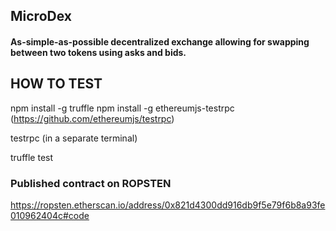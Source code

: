 
 ## MicroDex


 #### As-simple-as-possible decentralized exchange allowing for swapping between two tokens using asks and bids.  



## HOW TO TEST
npm install -g truffle
npm install -g ethereumjs-testrpc  (https://github.com/ethereumjs/testrpc)

testrpc (in a separate terminal)

truffle test


###  Published contract on ROPSTEN
https://ropsten.etherscan.io/address/0x821d4300dd916db9f5e79f6b8a93fe010962404c#code
